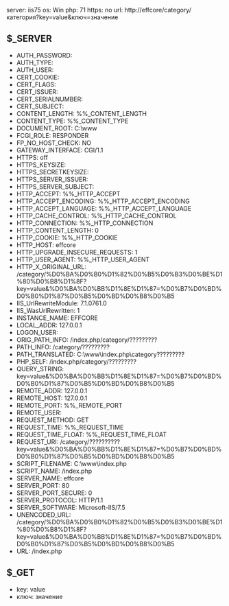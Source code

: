 server: iis75
os: Win
php: 71
https: no
url: http://effcore/category/категория?key=value&ключ=значение

$_SERVER
---------------------------------------------------------------------
- AUTH_PASSWORD: 
- AUTH_TYPE: 
- AUTH_USER: 
- CERT_COOKIE: 
- CERT_FLAGS: 
- CERT_ISSUER: 
- CERT_SERIALNUMBER: 
- CERT_SUBJECT: 
- CONTENT_LENGTH: %%_CONTENT_LENGTH
- CONTENT_TYPE: %%_CONTENT_TYPE
- DOCUMENT_ROOT: C:\www
- FCGI_ROLE: RESPONDER
- FP_NO_HOST_CHECK: NO
- GATEWAY_INTERFACE: CGI/1.1
- HTTPS: off
- HTTPS_KEYSIZE: 
- HTTPS_SECRETKEYSIZE: 
- HTTPS_SERVER_ISSUER: 
- HTTPS_SERVER_SUBJECT: 
- HTTP_ACCEPT: %%_HTTP_ACCEPT
- HTTP_ACCEPT_ENCODING: %%_HTTP_ACCEPT_ENCODING
- HTTP_ACCEPT_LANGUAGE: %%_HTTP_ACCEPT_LANGUAGE
- HTTP_CACHE_CONTROL: %%_HTTP_CACHE_CONTROL
- HTTP_CONNECTION: %%_HTTP_CONNECTION
- HTTP_CONTENT_LENGTH: 0
- HTTP_COOKIE: %%_HTTP_COOKIE
- HTTP_HOST: effcore
- HTTP_UPGRADE_INSECURE_REQUESTS: 1
- HTTP_USER_AGENT: %%_HTTP_USER_AGENT
- HTTP_X_ORIGINAL_URL: /category/%D0%BA%D0%B0%D1%82%D0%B5%D0%B3%D0%BE%D1%80%D0%B8%D1%8F?key=value&%D0%BA%D0%BB%D1%8E%D1%87=%D0%B7%D0%BD%D0%B0%D1%87%D0%B5%D0%BD%D0%B8%D0%B5
- IIS_UrlRewriteModule: 7.1.0761.0
- IIS_WasUrlRewritten: 1
- INSTANCE_NAME: EFFCORE
- LOCAL_ADDR: 127.0.0.1
- LOGON_USER: 
- ORIG_PATH_INFO: /index.php/category/?????????
- PATH_INFO: /category/?????????
- PATH_TRANSLATED: C:\www\index.php\category\?????????
- PHP_SELF: /index.php/category/?????????
- QUERY_STRING: key=value&%D0%BA%D0%BB%D1%8E%D1%87=%D0%B7%D0%BD%D0%B0%D1%87%D0%B5%D0%BD%D0%B8%D0%B5
- REMOTE_ADDR: 127.0.0.1
- REMOTE_HOST: 127.0.0.1
- REMOTE_PORT: %%_REMOTE_PORT
- REMOTE_USER: 
- REQUEST_METHOD: GET
- REQUEST_TIME: %%_REQUEST_TIME
- REQUEST_TIME_FLOAT: %%_REQUEST_TIME_FLOAT
- REQUEST_URI: /category/??????????key=value&%D0%BA%D0%BB%D1%8E%D1%87=%D0%B7%D0%BD%D0%B0%D1%87%D0%B5%D0%BD%D0%B8%D0%B5
- SCRIPT_FILENAME: C:\www\index.php
- SCRIPT_NAME: /index.php
- SERVER_NAME: effcore
- SERVER_PORT: 80
- SERVER_PORT_SECURE: 0
- SERVER_PROTOCOL: HTTP/1.1
- SERVER_SOFTWARE: Microsoft-IIS/7.5
- UNENCODED_URL: /category/%D0%BA%D0%B0%D1%82%D0%B5%D0%B3%D0%BE%D1%80%D0%B8%D1%8F?key=value&%D0%BA%D0%BB%D1%8E%D1%87=%D0%B7%D0%BD%D0%B0%D1%87%D0%B5%D0%BD%D0%B8%D0%B5
- URL: /index.php

$_GET
---------------------------------------------------------------------
- key: value
- ключ: значение

